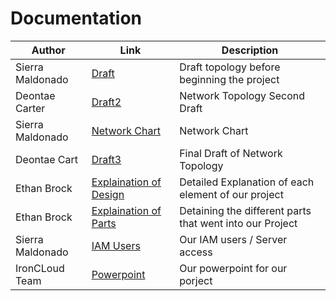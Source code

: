 # Documentation
| Author        |Link           |Description  |
| ------------- |-------------| -----|
| Sierra Maldonado | [Draft](https://github.com/IronCloudSecurity/Documentation/blob/main/Draft%201.pdf) | Draft topology before beginning the project |
| Deontae  Carter     | [Draft2 ](https://github.com/IronCloudSecurity/Documentation/blob/main/Network.png)    |   Network Topology Second Draft   |
| Sierra Maldonado | [Network Chart](https://github.com/IronCloudSecurity/Documentation/blob/main/Network%20Chart.png) | Network Chart |
| Deontae Cart | [Draft3](https://github.com/IronCloudSecurity/Documentation/blob/main/Network%20Top%203.png) | Final Draft of Network Topology |
| Ethan Brock | [Explaination of Design](https://github.com/IronCloudSecurity/Documentation/blob/main/Explanation%20of%20Design.pdf) | Detailed Explanation of each element of our project |
| Ethan Brock | [Explaination of Parts](https://github.com/IronCloudSecurity/Documentation/blob/main/Written%20Explanations.pdf) | Detaining the different parts that went into our Project |
| Sierra Maldonado | [IAM Users](https://github.com/IronCloudSecurity/Documentation/blob/main/IAM%20users.png) | Our IAM users / Server access |
| IronCLoud Team | [Powerpoint](https://github.com/IronCloudSecurity/Documentation/blob/main/Iron%20Cloud%20.pdf) | Our powerpoint for our porject |
